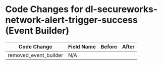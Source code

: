 # Code Changes for dl-secureworks-network-alert-trigger-success (Event Builder)

| Code Change | Field Name | Before | After |
|-------------|------------|--------|-------|
| removed_event_builder | N/A |  |  |